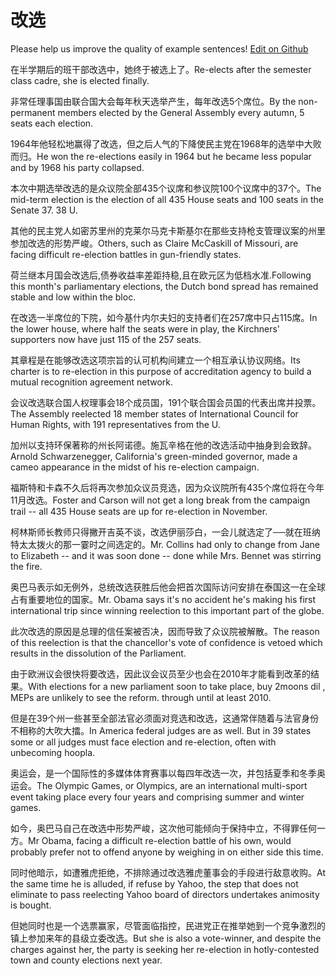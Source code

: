 # 改选

Please help us improve the quality of example sentences! [Edit on Github](https://github.com/jiyushe/jiyu-example-sentence-source/blob/main/chinese/gaixuan.md)

<p><span class="chinese">在半学期后的班干部改选中，她终于被选上了。</span><span class="english">Re-elects after the semester class cadre, she is elected finally.</span></p>

<p><span class="chinese">非常任理事国由联合国大会每年秋天选举产生，每年改选5个席位。</span><span class="english">By the non-permanent members elected by the General Assembly every autumn, 5 seats each election.</span></p>

<p><span class="chinese">1964年他轻松地赢得了改选，但之后人气的下降使民主党在1968年的选举中大败而归。</span><span class="english">He won the re-elections easily in 1964 but he became less popular and by 1968 his party collapsed.</span></p>

<p><span class="chinese">本次中期选举改选的是众议院全部435个议席和参议院100个议席中的37个。</span><span class="english">The mid-term election is the election of all 435 House seats and 100 seats in the Senate 37. 38 U.</span></p>

<p><span class="chinese">其他的民主党人如密苏里州的克莱尔马克卡斯基尔在那些支持枪支管理议案的州里参加改选的形势严峻。</span><span class="english">Others, such as Claire McCaskill of Missouri, are facing difficult re-election battles in gun-friendly states.</span></p>

<p><span class="chinese">荷兰继本月国会改选后,债券收益率差距持稳,且在欧元区为低档水准.</span><span class="english">Following this month's parliamentary elections, the Dutch bond spread has remained stable and low within the bloc.</span></p>

<p><span class="chinese">在改选一半席位的下院，如今基什内尔夫妇的支持者们在257席中只占115席。</span><span class="english">In the lower house, where half the seats were in play, the Kirchners' supporters now have just 115 of the 257 seats.</span></p>

<p><span class="chinese">其章程是在能够改选这项宗旨的认可机构间建立一个相互承认协议网络。</span><span class="english">Its charter is to re-election in this purpose of accreditation agency to build a mutual recognition agreement network.</span></p>

<p><span class="chinese">会议改选联合国人权理事会18个成员国，191个联合国会员国的代表出席并投票。</span><span class="english">The Assembly reelected 18 member states of International Council for Human Rights, with 191 representatives from the U.</span></p>

<p><span class="chinese">加州以支持环保著称的州长阿诺德。施瓦辛格在他的改选活动中抽身到会致辞。</span><span class="english">Arnold Schwarzenegger, California's green-minded governor, made a cameo appearance in the midst of his re-election campaign.</span></p>

<p><span class="chinese">福斯特和卡森不久后将再次参加众议员竞选，因为众议院所有435个席位将在今年11月改选。</span><span class="english">Foster and Carson will not get a long break from the campaign trail -- all 435 House seats are up for re-election in November.</span></p>

<p><span class="chinese">柯林斯师长教师只得撇开吉英不谈，改选伊丽莎白，一会儿就选定了──就在班纳特太太拨火的那一霎时之间选定的。</span><span class="english">Mr. Collins had only to change from Jane to Elizabeth -- and it was soon done -- done while Mrs. Bennet was stirring the fire.</span></p>

<p><span class="chinese">奥巴马表示如无例外，总统改选获胜后他会把首次国际访问安排在泰国这一在全球占有重要地位的国家。</span><span class="english">Mr. Obama says it's no accident he's making his first international trip since winning reelection to this important part of the globe.</span></p>

<p><span class="chinese">此次改选的原因是总理的信任案被否决，因而导致了众议院被解散。</span><span class="english">The reason of this reelection is that the chancellor's vote of confidence is vetoed which results in the dissolution of the Parliament.</span></p>

<p><span class="chinese">由于欧洲议会很快将要改选，因此议会议员至少也会在2010年才能看到改革的结果。</span><span class="english">With elections for a new parliament soon to take place, buy 2moons dil , MEPs are unlikely to see the reform. through until at least 2010.</span></p>

<p><span class="chinese">但是在39个州一些甚至全部法官必须面对竞选和改选，这通常伴随着与法官身份不相称的大吹大擂。</span><span class="english">In America federal judges are as well. But in 39 states some or all judges must face election and re-election, often with unbecoming hoopla.</span></p>

<p><span class="chinese">奥运会，是一个国际性的多媒体体育赛事以每四年改选一次，并包括夏季和冬季奥运会。</span><span class="english">The Olympic Games, or Olympics, are an international multi-sport event taking place every four years and comprising summer and winter games.</span></p>

<p><span class="chinese">如今，奥巴马自己在改选中形势严峻，这次他可能倾向于保持中立，不得罪任何一方。</span><span class="english">Mr Obama, facing a difficult re-election battle of his own, would probably prefer not to offend anyone by weighing in on either side this time.</span></p>

<p><span class="chinese">同时他暗示，如遭雅虎拒绝，不排除通过改选雅虎董事会的手段进行敌意收购。</span><span class="english">At the same time he is alluded, if refuse by Yahoo, the step that does not eliminate to pass reelecting Yahoo board of directors undertakes animosity is bought.</span></p>

<p><span class="chinese">但她同时也是一个选票赢家，尽管面临指控，民进党正在推举她到一个竞争激烈的镇上参加来年的县级立委改选。</span><span class="english">But she is also a vote-winner, and despite the charges against her, the party is seeking her re-election in hotly-contested town and county elections next year.</span></p>

